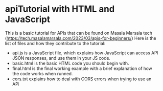 # apiTutorial with HTML and JavaScript
This is a basic tutorial for APIs that can be found on Masala Marsala tech (https://tech.masalamarsala.com/2023/03/apis-for-beginners/)
Here is the list of files and how they contribute to the tutorial:
- api.js is a JavaScript file, which explains how JavaScript can access API JSON responses, and use them in your JS code.
- basic.html is the basic HTML code you should begin with.
- final.html is the final working example with a brief explanation of how the code works when runned. 
- cors.txt explains how to deal with CORS errors when trying to use an API

